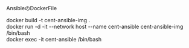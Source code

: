 AnsibleのDockerFile  
  
docker build -t cent-ansible-img .  
docker run -d -it --network host --name cent-ansible cent-ansible-img /bin/bash  
docker exec -it cent-ansible /bin/bash